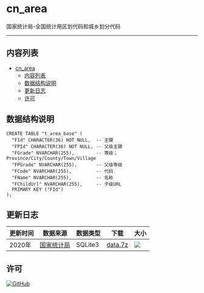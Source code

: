 # cn_area

国家统计局-全国统计用区划代码和城乡划分代码


---

## 内容列表

- [cn_area](#cn_area)
  - [内容列表](#内容列表)
  - [数据结构说明](#数据结构说明)
  - [更新日志](#更新日志)
  - [许可](#许可)

## 数据结构说明

```
CREATE TABLE "t_area_base" (
  "FId" CHARACTER(36) NOT NULL,  -- 主键
  "FPId" CHARACTER(36) NOT NULL, -- 父级主键
  "FGrade" NVARCHAR(255),        -- 等级；Province/City/County/Town/Village
  "FPGrade" NVARCHAR(255),       -- 父级等级
  "FCode" NVARCHAR(255),         -- 代码
  "FName" NVARCHAR(255),         -- 名称
  "FChildUrl" NVARCHAR(255),     -- 子级URL
  PRIMARY KEY ("FId")
);
```

## 更新日志

| 更新时间 | 数据来源 | 数据类型 | 下载 | 大小 |
| --- | --- | --- | --- | --- |
| 2020年 | [国家统计局](http://www.stats.gov.cn/tjsj/tjbz/tjyqhdmhcxhfdm/2020/index.html) | SQLite3 | [data.7z](https://github.com/Neuz/cn_area/releases/download/2020/data.7z) |  [![](https://img.shields.io/badge/size-26.9%20MB-brightgreen)](https://github.com/Neuz/cn_area/releases/download/2020/data.7z) 



## 许可

[![GitHub](https://img.shields.io/github/license/neuz/cn_area?style=flat-square)](LICENSE)




